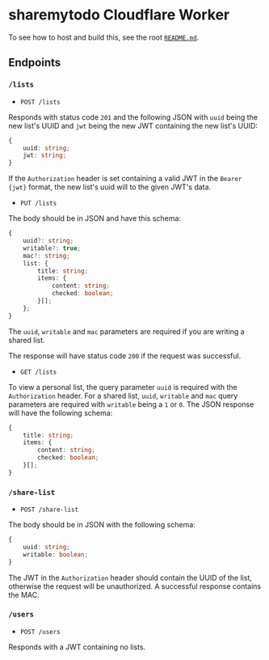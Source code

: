 # sharemytodo Cloudflare Worker

To see how to host and build this, see the root [`README.md`](/README.md).

## Endpoints

### `/lists`

- `POST /lists`

Responds with status code `201` and the following JSON with `uuid` being the new list's UUID and `jwt` being the new JWT containing the new list's UUID:

```ts
{
	uuid: string;
	jwt: string;
}
```

If the `Authorization` header is set containing a valid JWT in the `Bearer {jwt}` format, the new list's uuid will to the given JWT's data.

- `PUT /lists`

The body should be in JSON and have this schema:

```ts
{
	uuid?: string;
    writable?: true;
    mac?: string;
    list: {
    	title: string;
    	items: {
    		content: string;
    		checked: boolean;
    	}[];
    };
}
```

The `uuid`, `writable` and `mac` parameters are required if you are writing a shared list.

The response will have status code `200` if the request was successful.

- `GET /lists`

To view a personal list, the query parameter `uuid` is required with the `Authorization` header. For a shared list, `uuid`, `writable` and `mac` query parameters are required with `writable` being a `1` or `0`. The JSON response will have the following schema:

```ts
{
	title: string;
	items: {
		content: string;
		checked: boolean;
	}[];
}
```

### `/share-list`

- `POST /share-list`

The body should be in JSON with the following schema:

```ts
{
	uuid: string;
	writable: boolean;
}
```

The JWT in the `Authorization` header should contain the UUID of the list, otherwise the request will be unauthorized. A successful response contains the MAC.

### `/users`

- `POST /users`

Responds with a JWT containing no lists.
